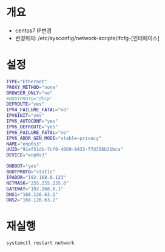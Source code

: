 # 개요
* centos7 IP변경
* 변경위치: /etc/sysconfig/network-scripts/ifcfg-[인터페이스]

# 설정
```sh
TYPE="Ethernet"
PROXY_METHOD="none"
BROWSER_ONLY="no"
#BOOTPROTO="dhcp"
DEFROUTE="yes"
IPV4_FAILURE_FATAL="no"
IPV6INIT="yes"
IPV6_AUTOCONF="yes"
IPV6_DEFROUTE="yes"
IPV6_FAILURE_FATAL="no"
IPV6_ADDR_GEN_MODE="stable-privacy"
NAME="enp0s3"
UUID="91af51db-7cf0-4069-9433-77d356b31bca"
DEVICE="enp0s3"

ONBOOT="yes"
BOOTPROTO="static"
IPADDR="192.168.0.123"
NETMASK="255.255.255.0"
GATEWAY="192.168.0.1"
DNS1="168.126.63.1"
DNS2="168.126.63.2"
```

# 재실행
```sh
systemctl restart network
```